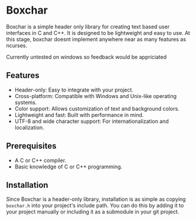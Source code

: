 # Boxchar
Boxchar is a simple header only library for creating text based user interfaces in C and C++. 
It is designed to be lightweight and easy to use. At this stage, boxchar doesnt implement 
anywhere near as many features as ncurses.

Currently untested on windows so feedback would be appriciated

## Features
- Header-only: Easy to integrate with your project.
- Cross-platform: Compatible with Windows and Unix-like operating systems.
- Color support: Allows customization of text and background colors.
- Lightweight and fast: Built with performance in mind.
- UTF-8 and wide character support: For internationalization and localization.

## Prerequisites
- A C or C++ compiler.
- Basic knowledge of C or C++ programming.

## Installation
Since Boxchar is a header-only library, installation is as simple as copying `boxchar.h` into your project's include path. You can do this by adding it to your project manually or including it as a submodule in your git project.
